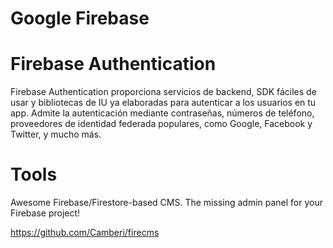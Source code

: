 # Google Firebase 

# Firebase Authentication 

Firebase Authentication proporciona servicios de backend, SDK fáciles de usar y bibliotecas de IU ya elaboradas para autenticar a los usuarios en tu app. Admite la autenticación mediante contraseñas, números de teléfono, proveedores de identidad federada populares, como Google, Facebook y Twitter, y mucho más.


# Tools

Awesome Firebase/Firestore-based CMS. The missing admin panel for your Firebase project! 
 
https://github.com/Camberi/firecms
 
 